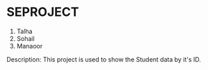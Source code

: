# SEPROJECT
1. Talha
2. Sohail
3. Manaoor

Description:
           This project is used to show the Student data by it's ID.
